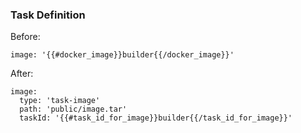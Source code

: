 ### Task Definition

Before:

```
image: '{{#docker_image}}builder{{/docker_image}}'
```

After:

```
image:
  type: 'task-image'
  path: 'public/image.tar'
  taskId: '{{#task_id_for_image}}builder{{/task_id_for_image}}'
```
